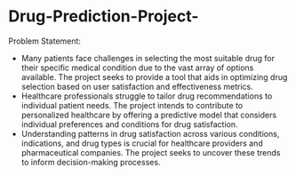# Drug-Prediction-Project-
Problem Statement:
- Many patients face challenges in selecting the most suitable drug for their specific medical condition due to the vast array of options available. The project seeks to provide a tool that aids in optimizing drug 
  selection based on user satisfaction and effectiveness metrics.
- Healthcare professionals struggle to tailor drug recommendations to individual patient needs. The project intends to contribute to personalized healthcare by offering a predictive model that considers individual 
  preferences and conditions for drug satisfaction.
- Understanding patterns in drug satisfaction across various conditions, indications, and drug types is crucial for healthcare providers and pharmaceutical companies. The project seeks to uncover these trends to 
  inform decision-making processes.
